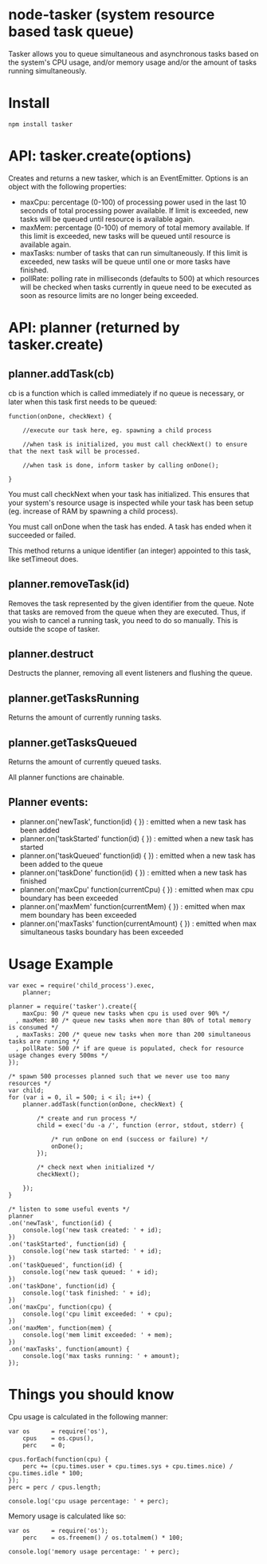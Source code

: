 node-tasker (system resource based task queue)
=============

Tasker allows you to queue simultaneous and asynchronous tasks based on the system's CPU usage, and/or memory usage and/or the amount of tasks running simultaneously.

Install
=======
    npm install tasker

API: tasker.create(options)
=======

Creates and returns a new tasker, which is an EventEmitter. Options is an object with the following properties:

* maxCpu: percentage (0-100) of processing power used in the last 10 seconds of total processing power available. If limit is exceeded, new tasks will be queued until resource is available again.
* maxMem: percentage (0-100) of memory of total memory available. If this limit is exceeded, new tasks will be queued until resource is available again.
* maxTasks: number of tasks that can run simultaneously. If this limit is exceeded, new tasks will be queue until one or more tasks have finished.
* pollRate: polling rate in milliseconds (defaults to 500) at which resources will be checked when tasks currently in queue need to be executed as soon as resource limits are no longer being exceeded.

API: planner (returned by tasker.create)
=======

planner.addTask(cb)
-------
cb is a function which is called immediately if no queue is necessary, or later when this task first needs to be queued:

    function(onDone, checkNext) {
        
        //execute our task here, eg. spawning a child process
        
        //when task is initialized, you must call checkNext() to ensure that the next task will be processed.
        
        //when task is done, inform tasker by calling onDone();
        
    }

You must call checkNext when your task has initialized. This ensures that your system's resource usage is inspected while your task has been setup (eg. increase of RAM by spawning a child process).

You must call onDone when the task has ended. A task has ended when it succeeded or failed.

This method returns a unique identifier (an integer) appointed to this task, like setTimeout does. 

planner.removeTask(id)
------
Removes the task represented by the given identifier from the queue. Note that tasks are removed from the queue when they are executed. Thus, if you wish to cancel a running task, you need to do so manually. This is outside the scope of tasker.

planner.destruct
------
Destructs the planner, removing all event listeners and flushing the queue.

planner.getTasksRunning
------
Returns the amount of currently running tasks.

planner.getTasksQueued
------
Returns the amount of currently queued tasks.

All planner functions are chainable.

Planner events:
------

* planner.on('newTask', function(id) { }) : emitted when a new task has been added
* planner.on('taskStarted' function(id) { }) : emitted when a new task has started
* planner.on('taskQueued' function(id) { }) : emitted when a new task has been added to the queue
* planner.on('taskDone' function(id) { }) : emitted when a new task has finished
* planner.on('maxCpu' function(currentCpu) { }) : emitted when max cpu boundary has been exceeded
* planner.on('maxMem' function(currentMem) { }) : emitted when max mem boundary has been exceeded
* planner.on('maxTasks' function(currentAmount) { }) : emitted when max simultaneous tasks boundary has been exceeded

Usage Example
======

    var exec = require('child_process').exec,
        planner;

    planner = require('tasker').create({
        maxCpu: 90 /* queue new tasks when cpu is used over 90% */
      , maxMem: 80 /* queue new tasks when more than 80% of total memory is consumed */
      , maxTasks: 200 /* queue new tasks when more than 200 simultaneous tasks are running */
      , pollRate: 500 /* if are queue is populated, check for resource usage changes every 500ms */
    });
    
    /* spawn 500 processes planned such that we never use too many resources */
    var child;
    for (var i = 0, il = 500; i < il; i++) {
        planner.addTask(function(onDone, checkNext) {
        
            /* create and run process */
            child = exec('du -a /', function (error, stdout, stderr) {
                
                /* run onDone on end (success or failure) */
                onDone();
            });
            
            /* check next when initialized */
            checkNext();            
        
        });
    }
    
    /* listen to some useful events */
    planner
    .on('newTask', function(id) {
        console.log('new task created: ' + id);
    })
    .on('taskStarted', function(id) {
        console.log('new task started: ' + id);
    })
    .on('taskQueued', function(id) {
        console.log('new task queued: ' + id);
    })
    .on('taskDone', function(id) {
        console.log('task finished: ' + id);
    })
    .on('maxCpu', function(cpu) {
        console.log('cpu limit exceeded: ' + cpu);
    })
    .on('maxMem', function(mem) {
        console.log('mem limit exceeded: ' + mem);
    })
    .on('maxTasks', function(amount) {
        console.log('max tasks running: ' + amount);
    });

Things you should know
=======

Cpu usage is calculated in the following manner:

    var os      = require('os'),
        cpus    = os.cpus(),
        perc    = 0;
        
    cpus.forEach(function(cpu) {
        perc += (cpu.times.user + cpu.times.sys + cpu.times.nice) / cpu.times.idle * 100;
    });
    perc = perc / cpus.length;
    
    console.log('cpu usage percentage: ' + perc);
    
 Memory usage is calculated like so:
 
    var os      = require('os');
        perc    = os.freemem() / os.totalmem() * 100;
        
    console.log('memory usage percentage: ' + perc);
